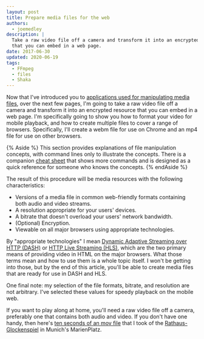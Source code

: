 ```yaml
---
layout: post
title: Prepare media files for the web
authors:
  - joemedley
description: |
  Take a raw video file off a camera and transform it into an encrypted resource
  that you can embed in a web page.
date: 2017-06-30
updated: 2020-06-19
tags:
  - FFmpeg
  - files
  - Shaka
---
```


Now that I've introduced you to [applications used for manipulating media
files](../application-basics), over the next few pages, I'm going to take a raw
video file off a camera and transform it into an encrypted resource that you can
embed in a web page. I'm specifically going to show you how to format your video
for mobile playback, and how to create multiple files to cover a range of
browsers. Specifically, I'll create a webm file for use on Chrome and an mp4
file for use on other browsers.

{% Aside %}
This section provides explanations of file manipulation concepts,
with command lines only to illustrate the concepts. There is a companion [cheat
sheet](../cheatsheet) that shows more commands and is designed as a quick reference
for someone who knows the concepts.
{% endAside %}

The result of this procedure will be media resources with the following
characteristics:


* Versions of a media file in common web-friendly formats containing both audio
  and video streams.
* A resolution appropriate for your users' devices.
* A bitrate that doesn't overload your users' network bandwidth.
* (Optional) Encryption.
* Viewable on all major browsers using appropriate technologies.

By "appropriate technologies" I mean [Dynamic Adaptive Streaming over HTTP
(DASH)](https://developer.mozilla.org/en-US/docs/Web/HTML/DASH_Adaptive_Streaming_for_HTML_5_Video)
or [HTTP Live Streaming
(HLS)](https://developer.apple.com/documentation/http_live_streaming), which are
the two primary means of providing video in HTML on the major browsers. What
those terms mean and how to use them is a whole topic itself. I won't be getting
into those, but by the end of this article, you'll be able to create media files
that are ready for use in DASH and HLS.

One final note: my selection of the file formats, bitrate, and resolution are
not arbitrary. I've selected these values for speedy playback on the mobile web.

If you want to play along at home, you'll need a raw video file off a camera,
preferably one that contains both audio and video. If you don't have one handy,
then here's [ten seconds of an mov
file](https://storage.googleapis.com/web-dev-assets/prepare-media/glocken.mov)
that I took of the
[Rathaus-Glockenspiel](https://en.wikipedia.org/wiki/Rathaus-Glockenspiel)
in Munich's MarienPlatz.

